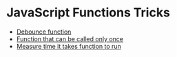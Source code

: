 # JavaScript Functions Tricks

- [Debounce function](https://github.com/shaho/javascript-footprint/blob/master/tricks/functions/1.debounce-function.js)
- [Function that can be called only once](https://github.com/shaho/javascript-footprint/blob/master/tricks/functions/2.one-function.js)
- [Measure time it takes function to run](https://github.com/shaho/javascript-footprint/blob/master/tricks/functions/3.measure-time-for-function-to-run.js)
